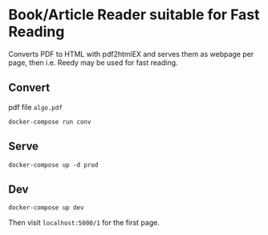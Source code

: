 # Book/Article Reader suitable for Fast Reading

Converts PDF to HTML with pdf2htmlEX and serves them as webpage per page, then i.e. Reedy may be used for fast reading.

## Convert
pdf file `algo.pdf`

`docker-compose run conv`

## Serve
`docker-compose up -d prod`

## Dev
`docker-compose up dev`

Then visit `localhost:5000/1` for the first page.
